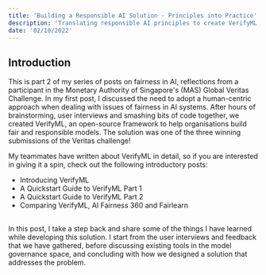 ```yaml
---
title: 'Building a Responsible AI Solution - Principles into Practice'
description: 'Translating responsible AI principles to create VerifyML. User feedback, design decisions and architecture choices in creating our responsible AI solution.'
date: '02/10/2022'
---
```


## Introduction

This is part 2 of my series of posts on fairness in AI, reflections from a participant in the Monetary Authority of Singapore's (MAS) Global Veritas Challenge. In my first post, I discussed the need to adopt a human-centric approach when dealing with issues of fairness in AI systems. After hours of brainstorming, user interviews and smashing bits of code together, we created VerifyML, an open-source framework to help organisations build fair and responsible models. The solution was one of the three winning submissions of the Veritas challenge!

My teammates have written about VerifyML in detail, so if you are interested in giving it a spin, check out the following introductory posts:

- Introducing VerifyML
- A Quickstart Guide to VerifyML Part 1
- A Quickstart Guide to VerifyML Part 2
- Comparing VerifyML, AI Fairness 360 and Fairlearn

##

In this post, I take a step back and share some of the things I have learned while developing this solution. I start from the user interviews and feedback that we have gathered, before discussing existing tools in the model governance space, and concluding with how we designed a solution that addresses the problem.
